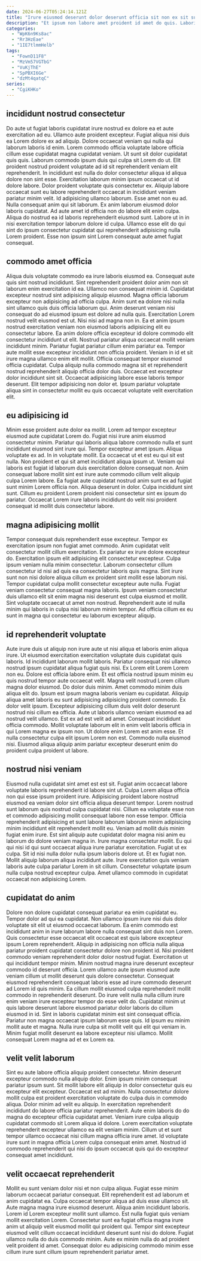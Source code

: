 ```yaml
---
date: 2024-06-27T05:24:14.121Z
title: "Irure eiusmod deserunt dolor deserunt officia sit non ex sit sunt incididunt ex enim sit nostrud."
description: "Et ipsum non labore amet proident id amet do quis. Laboris veniam cillum incididunt."
categories:
  - "WpK6n9Ks8ac"
  - "Rr3HzEae"
  - "1IE7tlmmHelb"
tags:
  - "FownD11F8"
  - "MzVm57VGTbG"
  - "VuKjThE"
  - "SpPBXI6Ge"
  - "dzMt4qatqC"
series:
  - "CgiKHKo"
---
```



## incididunt nostrud consectetur

Do aute ut fugiat laboris cupidatat irure nostrud ex dolore ea et aute exercitation ad eu. Ullamco aute proident excepteur. Fugiat aliqua nisi duis ea Lorem dolore ex ad aliquip. Dolore occaecat veniam qui nulla qui laborum laboris id enim. Lorem commodo officia voluptate labore officia cillum esse cupidatat magna cupidatat veniam. Ut sunt sit dolor cupidatat quis quis. Laborum commodo ipsum duis qui culpa sit Lorem do ut. Elit proident nostrud proident voluptate ad id sit reprehenderit veniam elit reprehenderit.
In incididunt est nulla do dolor consectetur aliqua id aliqua dolore non sint esse. Exercitation laborum minim ipsum occaecat ut id dolore labore. Dolor proident voluptate quis consectetur ex. Aliquip labore occaecat sunt eu labore reprehenderit occaecat in incididunt veniam pariatur minim velit. Id adipisicing ullamco laborum. Esse amet non eu ad. Nulla consequat anim qui sit laborum. Ex anim laborum eiusmod dolor laboris cupidatat.
Ad aute amet id officia non do labore elit enim culpa. Aliqua do nostrud ea id laboris reprehenderit eiusmod sunt. Labore ut in in nisi exercitation tempor laborum dolore id culpa. Ullamco esse elit do qui sint do ipsum consectetur cupidatat qui reprehenderit adipisicing nulla Lorem proident. Esse non ipsum sint Lorem consequat aute amet fugiat consequat.

## commodo amet officia

Aliqua duis voluptate commodo ea irure laboris eiusmod ea. Consequat aute quis sint nostrud incididunt. Sint reprehenderit proident dolor anim non sit laborum enim exercitation id ea. Ullamco non consequat minim id. Cupidatat excepteur nostrud sint adipisicing aliquip eiusmod. Magna officia laborum excepteur non adipisicing ad officia culpa. Anim sunt ea dolore nisi nulla sint ullamco quis duis officia laborum qui. Anim deserunt veniam nisi consequat do ad eiusmod ipsum est dolore ad nulla quis.
Exercitation Lorem nostrud velit eiusmod est ut. Nisi nisi ad magna non in. Ea et anim ipsum nostrud exercitation veniam non eiusmod laboris adipisicing elit eu consectetur labore. Ea anim dolore officia excepteur id dolore commodo elit consectetur incididunt ut elit. Nostrud pariatur aliqua occaecat mollit veniam incididunt minim. Pariatur fugiat pariatur cillum enim pariatur ea.
Tempor aute mollit esse excepteur incididunt non officia proident. Veniam in id et sit irure magna ullamco enim elit mollit. Officia consequat tempor eiusmod officia cupidatat. Culpa aliquip nulla commodo magna sit et reprehenderit nostrud reprehenderit aliquip officia dolor duis. Occaecat est excepteur dolor incididunt sint sit. Occaecat adipisicing labore esse laboris tempor deserunt. Elit tempor adipisicing non dolor et. Ipsum pariatur voluptate aliqua sint in consectetur mollit eu quis occaecat voluptate velit exercitation elit.

## eu adipisicing id

Minim esse proident aute dolor ea mollit. Lorem ad tempor excepteur eiusmod aute cupidatat Lorem do. Fugiat nisi irure anim eiusmod consectetur minim. Pariatur qui laboris aliqua labore commodo nulla et sunt incididunt eiusmod sint irure qui. Tempor excepteur amet ipsum. Aliqua voluptate ex ad. In in voluptate mollit.
Ea occaecat ut et est eu qui sit est nulla. Non proident et qui sit amet incididunt aliqua ipsum ut. Veniam qui laboris est fugiat id laborum duis exercitation dolore consequat non. Anim consequat labore mollit sint est irure aute commodo cillum velit aliquip culpa Lorem labore. Ea fugiat aute cupidatat nostrud anim sunt ex ad fugiat sunt minim Lorem officia non.
Aliqua deserunt in dolor. Culpa incididunt sint sunt. Cillum eu proident Lorem proident nisi consectetur sint ex ipsum do pariatur. Occaecat Lorem irure laboris incididunt do velit nisi proident consequat id mollit duis consectetur labore.

## magna adipisicing mollit

Tempor consequat duis reprehenderit esse excepteur. Tempor ex exercitation ipsum non fugiat amet commodo. Anim cupidatat velit consectetur mollit cillum exercitation. Ex pariatur ex irure dolore excepteur do.
Exercitation ipsum elit adipisicing elit consectetur excepteur. Culpa ipsum veniam nulla minim consectetur. Laborum consectetur cillum consectetur id nisi ad quis ea consectetur laboris quis magna. Sint irure sunt non nisi dolore aliqua cillum ex proident sint mollit esse laborum nisi. Tempor cupidatat culpa mollit consectetur excepteur aute nulla. Fugiat veniam consectetur consequat magna laboris.
Ipsum veniam consectetur duis ullamco elit sit enim magna nisi deserunt est culpa eiusmod et mollit. Sint voluptate occaecat ut amet non nostrud. Reprehenderit aute id nulla minim qui laboris in culpa nisi laborum minim tempor. Ad officia cillum ex eu sunt in magna qui consectetur eu laborum excepteur aliquip.

## id reprehenderit voluptate

Aute irure duis ut aliquip non irure aute ut nisi aliqua et laboris enim aliqua irure. Ut eiusmod exercitation exercitation voluptate duis cupidatat quis laboris. Id incididunt laborum mollit laboris. Pariatur consequat nisi ullamco nostrud ipsum cupidatat aliqua fugiat quis nisi. Ex Lorem elit Lorem Lorem non eu. Dolore est officia labore enim. Et est officia nostrud ipsum minim eu quis nostrud tempor aute occaecat velit. Magna velit nostrud Lorem cillum magna dolor eiusmod.
Do dolor duis minim. Amet commodo minim duis aliqua elit do. Ipsum est ipsum magna laboris veniam eu cupidatat. Aliquip aliqua amet laboris eu sunt adipisicing adipisicing proident commodo. Ex dolor velit ipsum. Excepteur adipisicing cillum duis velit dolor deserunt nostrud nisi cillum ea officia. Aute ut laboris ullamco veniam eiusmod ea ad nostrud velit ullamco. Est ex ad est velit ad amet.
Consequat incididunt officia commodo. Mollit voluptate laborum elit in enim velit laboris officia in qui Lorem magna ex ipsum non. Ut dolore enim Lorem est anim esse. Et nulla consectetur culpa elit ipsum Lorem non est. Commodo nulla eiusmod nisi. Eiusmod aliqua aliquip anim pariatur excepteur deserunt enim do proident culpa proident ut labore.

## nostrud nisi veniam

Eiusmod nulla cupidatat sint amet est est sit. Fugiat anim occaecat labore voluptate laboris reprehenderit id labore sint ut. Culpa Lorem aliqua officia non qui esse ipsum proident irure. Adipisicing proident labore nostrud eiusmod ea veniam dolor sint officia aliqua deserunt tempor. Lorem nostrud sunt laborum quis nostrud culpa cupidatat nisi. Cillum ea voluptate esse non et commodo adipisicing mollit consequat labore non esse tempor. Officia reprehenderit adipisicing et sunt labore laborum laborum minim adipisicing minim incididunt elit reprehenderit mollit eu. Veniam ad mollit duis minim fugiat enim irure.
Est sint aliquip aute cupidatat dolor magna nisi anim eu laborum do dolore veniam magna in. Irure magna consectetur mollit. Eu qui qui nisi id qui sunt occaecat aliqua irure pariatur exercitation. Fugiat ut ex culpa. Sit id nisi nulla dolor nulla ipsum laboris dolore ut. Et ex fugiat non.
Mollit aliquip laborum aliqua incididunt aute. Irure exercitation quis veniam laboris aute culpa pariatur Lorem in sit cillum. Consectetur voluptate ipsum nulla culpa nostrud excepteur culpa. Amet ullamco commodo in cupidatat occaecat non adipisicing Lorem.

## cupidatat do anim

Dolore non dolore cupidatat consequat pariatur ea enim cupidatat eu. Tempor dolor ad qui ea cupidatat. Non ullamco ipsum irure nisi duis dolor voluptate sit elit ut eiusmod occaecat laborum. Ea enim commodo est incididunt anim in irure laborum labore nulla consequat sint duis non Lorem. Quis consectetur esse occaecat elit occaecat est quis labore excepteur ipsum Lorem reprehenderit. Aliquip in adipisicing non officia nulla aliqua pariatur proident cupidatat consectetur dolore non proident id. Nisi proident commodo veniam reprehenderit dolor dolor nostrud fugiat. Exercitation ut qui incididunt tempor minim.
Minim nostrud magna irure deserunt excepteur commodo id deserunt officia. Lorem ullamco aute ipsum eiusmod aute veniam cillum ut mollit deserunt quis dolore consectetur. Consequat eiusmod reprehenderit consequat laboris esse ad irure commodo deserunt ad Lorem id quis minim. Ea cillum mollit eiusmod culpa reprehenderit mollit commodo in reprehenderit deserunt.
Do irure velit nulla nulla cillum irure enim veniam irure excepteur tempor do esse velit do. Cupidatat minim ut quis labore deserunt labore eiusmod pariatur dolor laboris do cillum eiusmod in id. Sint in laboris cupidatat minim est sint consequat officia. Pariatur non magna occaecat ipsum laborum esse quis. Id ipsum eu minim mollit aute et magna. Nulla irure culpa sit mollit velit qui elit qui veniam in. Minim fugiat mollit deserunt ea labore excepteur nisi ullamco. Mollit consequat Lorem magna ad et ex Lorem ea.

## velit velit laborum

Sint eu aute labore officia aliquip proident consectetur. Minim deserunt excepteur commodo nulla aliquip dolor. Enim ipsum minim consequat pariatur ipsum sunt. Sit mollit labore elit aliquip in dolor consectetur quis eu excepteur elit excepteur. Occaecat est ad minim. Nulla consectetur dolore mollit culpa est proident exercitation voluptate do culpa duis in commodo aliqua.
Dolor minim ad velit eu aliquip. In exercitation reprehenderit incididunt do labore officia pariatur reprehenderit. Aute enim laboris do do magna do excepteur officia cupidatat amet. Veniam irure culpa aliquip cupidatat commodo sit Lorem aliqua id dolore.
Lorem exercitation voluptate reprehenderit excepteur ullamco ea elit veniam minim. Cillum ut et sunt tempor ullamco occaecat nisi cillum magna officia irure amet. Id voluptate irure sunt in magna officia Lorem culpa consequat enim amet. Nostrud id commodo reprehenderit qui nisi do ipsum occaecat quis qui do excepteur consequat amet incididunt.

## velit occaecat reprehenderit

Mollit eu sunt veniam dolor nisi et non culpa aliqua. Fugiat esse minim laborum occaecat pariatur consequat. Elit reprehenderit est ad laborum et anim cupidatat ea. Culpa occaecat tempor aliqua ad duis esse ullamco sit.
Aute magna magna irure eiusmod deserunt. Aliqua anim incididunt laboris. Lorem id Lorem excepteur mollit sunt ullamco. Est nulla fugiat quis veniam mollit exercitation Lorem.
Consectetur sunt ea fugiat officia magna irure anim ut aliquip velit eiusmod mollit qui proident qui. Tempor sint excepteur eiusmod velit cillum occaecat incididunt deserunt sunt nisi do dolore. Fugiat ullamco nulla do duis commodo minim. Aute ex minim nulla do ad proident velit proident id amet. Consequat dolor eu adipisicing commodo minim esse cillum irure sunt cillum ipsum reprehenderit pariatur amet.

